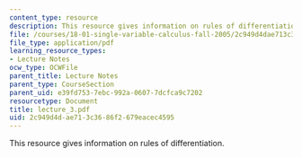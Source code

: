 ```yaml
---
content_type: resource
description: This resource gives information on rules of differentiation.
file: /courses/18-01-single-variable-calculus-fall-2005/2c949d4dae713c3686f2679eacec4595_lecture_3.pdf
file_type: application/pdf
learning_resource_types:
- Lecture Notes
ocw_type: OCWFile
parent_title: Lecture Notes
parent_type: CourseSection
parent_uid: e39fd753-7ebc-992a-0607-7dcfca9c7202
resourcetype: Document
title: lecture_3.pdf
uid: 2c949d4d-ae71-3c36-86f2-679eacec4595
---
```

This resource gives information on rules of differentiation.

